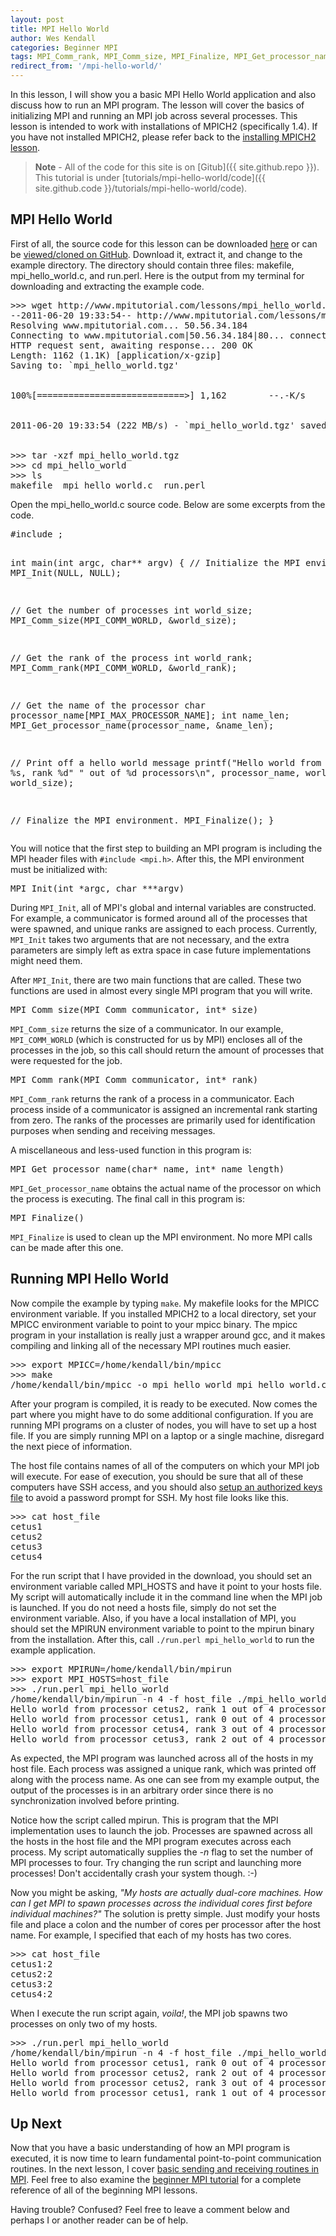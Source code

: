 ```yaml
---
layout: post
title: MPI Hello World
author: Wes Kendall
categories: Beginner MPI
tags: MPI_Comm_rank, MPI_Comm_size, MPI_Finalize, MPI_Get_processor_name, MPI_Init
redirect_from: '/mpi-hello-world/'
---
```


<p>In this lesson, I will show you a basic MPI Hello World application and also discuss how to run an MPI program. The lesson will cover the basics of initializing MPI and running an MPI job across several processes. This lesson is intended to work with installations of MPICH2 (specifically 1.4). If you have not installed MPICH2, please refer back to the <a href="http://www.mpitutorial.com/installing-mpich2">installing MPICH2 lesson</a>.</p>

> **Note** - All of the code for this site is on [Gitub]({{ site.github.repo }}). This tutorial is under [tutorials/mpi-hello-world/code]({{ site.github.code }}/tutorials/mpi-hello-world/code).

<h2>MPI Hello World</h2>
First of all, the source code for this lesson can be downloaded <a href="http://www.mpitutorial.com/lessons/mpi_hello_world.tgz">here</a> or can be <a href="https://github.com/wesleykendall/mpitutorial/tree/master/mpi_hello_world" target="_blank">viewed/cloned on GitHub</a>. Download it, extract it, and change to the example directory. The directory should contain three files: makefile, mpi_hello_world.c, and run.perl. Here is the output from my terminal for downloading and extracting the example code.</p>

<pre>
>>> wget http://www.mpitutorial.com/lessons/mpi_hello_world.tgz
--2011-06-20 19:33:54-- http://www.mpitutorial.com/lessons/mpi_hello_world.tgz
Resolving www.mpitutorial.com... 50.56.34.184
Connecting to www.mpitutorial.com|50.56.34.184|80... connected.
HTTP request sent, awaiting response... 200 OK
Length: 1162 (1.1K) [application/x-gzip]
Saving to: `mpi_hello_world.tgz'<br/>

100%[============================>] 1,162        --.-K/s    in 0s<br/>

2011-06-20 19:33:54 (222 MB/s) - `mpi_hello_world.tgz' saved [1162/1162]<br/>

>>> tar -xzf mpi_hello_world.tgz
>>> cd mpi_hello_world
>>> ls
makefile  mpi_hello_world.c  run.perl
</pre>

<p>Open the mpi_hello_world.c source code. Below are some excerpts from the code.</p>
<pre lang="cpp">
#include <mpi.h>;

int main(int argc, char** argv) {
  // Initialize the MPI environment
  MPI_Init(NULL, NULL);

  // Get the number of processes
  int world_size;
  MPI_Comm_size(MPI_COMM_WORLD, &world_size);

  // Get the rank of the process
  int world_rank;
  MPI_Comm_rank(MPI_COMM_WORLD, &world_rank);

  // Get the name of the processor
  char processor_name[MPI_MAX_PROCESSOR_NAME];
  int name_len;
  MPI_Get_processor_name(processor_name, &name_len);

  // Print off a hello world message
  printf("Hello world from processor %s, rank %d"
         " out of %d processors\n",
         processor_name, world_rank, world_size);

  // Finalize the MPI environment.
  MPI_Finalize();
}
</pre>
<p>You will notice that the first step to building an MPI program is including the MPI header files with <code>#include &lt;mpi.h&gt;</code>. After this, the MPI environment must be initialized with:
<pre>MPI_Init(int *argc, char ***argv)</pre>
<p> During <code>MPI_Init</code>, all of MPI's global and internal variables are constructed. For example, a communicator is formed around all of the processes that were spawned, and unique ranks are assigned to each process. Currently, <code>MPI_Init</code> takes two arguments that are not necessary, and the extra parameters are simply left as extra space in case future implementations might need them.</p>
<p>After <code>MPI_Init</code>, there are two main functions that are called. These two functions are used in almost every single MPI program that you will write.</p>

<pre>MPI_Comm_size(MPI_Comm communicator, int* size)
</pre>
<p><code>MPI_Comm_size</code> returns the size of a communicator. In our example, <code>MPI_COMM_WORLD</code> (which is constructed for us by MPI) encloses all of the processes in the job, so this call should return the amount of processes that were requested for the job.</p>

<pre>
MPI_Comm_rank(MPI_Comm communicator, int* rank)
</pre> 
<p>
<code>MPI_Comm_rank</code> returns the rank of a process in a communicator. Each process inside of a communicator is assigned an incremental rank starting from zero. The ranks of the processes are primarily used for identification purposes when sending and receiving messages.
</p>

<p>A miscellaneous and less-used function in this program is:</p>
<pre>
MPI_Get_processor_name(char* name, int* name_length)
</pre>
<p><code>MPI_Get_processor_name</code> obtains the actual name of the processor on which the process is executing. The final call in this program is:</p>
<pre>MPI_Finalize()</pre>
<p><code>MPI_Finalize</code> is used to clean up the MPI environment. No more MPI calls can be made after this one.</p>
</p>

<h2>Running MPI Hello World</h2>
Now compile the example by typing <code>make</code>. My makefile looks for the MPICC environment variable. If you installed MPICH2 to a local directory, set your MPICC environment variable to point to your mpicc binary. The mpicc program in your installation is really just a wrapper around gcc, and it makes compiling and linking all of the necessary MPI routines much easier. </p>

<pre>
>>> export MPICC=/home/kendall/bin/mpicc
>>> make
/home/kendall/bin/mpicc -o mpi_hello_world mpi_hello_world.c
</pre>

<p>After your program is compiled, it is ready to be executed. Now comes the part where you might have to do some additional configuration. If you are running MPI programs on a cluster of nodes, you will have to set up a host file. If you are simply running MPI on a laptop or a single machine, disregard the next piece of information.</p>

<p>The host file contains names of all of the computers on which your MPI job will execute. For ease of execution, you should be sure that all of these computers have SSH access, and you should also <a target="_blank" rel="nofollow" href="http://www.eng.cam.ac.uk/help/jpmg/ssh/authorized_keys_howto.html">setup an authorized keys file</a> to avoid a password prompt for SSH. My host file looks like this.</p>

<pre>
>>> cat host_file
cetus1
cetus2
cetus3
cetus4
</pre>

<p>For the run script that I have provided in the download, you should set an environment variable called MPI_HOSTS and have it point to your hosts file. My script will automatically include it in the command line when the MPI job is launched. If you do not need a hosts file, simply do not set the environment variable. Also, if you have a local installation of MPI, you should set the MPIRUN environment variable to point to the mpirun binary from the installation. After this, call <code>./run.perl mpi_hello_world</code> to run the example application.</p>

<pre>
>>> export MPIRUN=/home/kendall/bin/mpirun
>>> export MPI_HOSTS=host_file
>>> ./run.perl mpi_hello_world
/home/kendall/bin/mpirun -n 4 -f host_file ./mpi_hello_world
Hello world from processor cetus2, rank 1 out of 4 processors
Hello world from processor cetus1, rank 0 out of 4 processors
Hello world from processor cetus4, rank 3 out of 4 processors
Hello world from processor cetus3, rank 2 out of 4 processors
</pre>

<p>As expected, the MPI program was launched across all of the hosts in my host file. Each process was assigned a unique rank, which was printed off along with the process name. As one can see from my example output, the output of the processes is in an arbitrary order since there is no synchronization involved before printing.</p>

<p>Notice how the script called mpirun. This is program that the MPI implementation uses to launch the job. Processes are spawned across all the hosts in the host file and the MPI program executes across each process. My script automatically supplies the <i>-n</i> flag to set the number of MPI processes to four. Try changing the run script and launching more processes! Don't accidentally crash your system though. :-)</p>

<p>Now you might be asking, <i>"My hosts are actually dual-core machines. How can I get MPI to spawn processes across the individual cores first before individual machines?"</i> The solution is pretty simple. Just modify your hosts file and place a colon and the number of cores per processor after the host name. For example, I specified that each of my hosts has two cores.</p>

<pre>
>>> cat host_file
cetus1:2
cetus2:2
cetus3:2
cetus4:2
</pre>

<p>When I execute the run script again, <i>voila!</i>, the MPI job spawns two processes on only two of my hosts.</p>

<pre>
>>> ./run.perl mpi_hello_world
/home/kendall/bin/mpirun -n 4 -f host_file ./mpi_hello_world
Hello world from processor cetus1, rank 0 out of 4 processors
Hello world from processor cetus2, rank 2 out of 4 processors
Hello world from processor cetus2, rank 3 out of 4 processors
Hello world from processor cetus1, rank 1 out of 4 processors
</pre>

<h2>Up Next</h2>
<p>Now that you have a basic understanding of how an MPI program is executed, it is now time to learn fundamental point-to-point communication routines. In the next lesson, I cover <a href="http://www.mpitutorial.com/mpi-send-and-receive/">basic sending and receiving routines in MPI</a>. Feel free to also examine the <a href="http://www.mpitutorial.com/beginner-mpi-tutorial">beginner MPI tutorial</a> for a complete reference of all of the beginning MPI lessons.</p>

<p>Having trouble? Confused? Feel free to leave a comment below and perhaps I or another reader can be of help.</p>